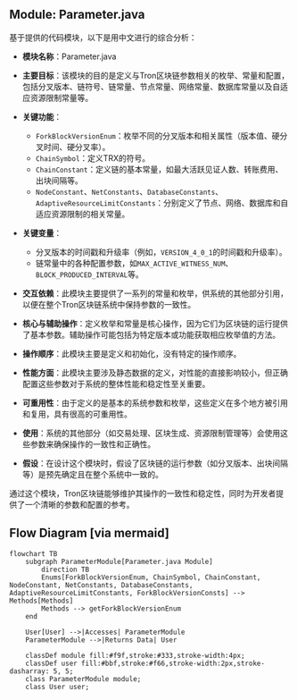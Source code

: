 ## Module: Parameter.java
基于提供的代码模块，以下是用中文进行的综合分析：

- **模块名称**：Parameter.java

- **主要目标**：该模块的目的是定义与Tron区块链参数相关的枚举、常量和配置，包括分叉版本、链符号、链常量、节点常量、网络常量、数据库常量以及自适应资源限制常量等。

- **关键功能**：
  - `ForkBlockVersionEnum`：枚举不同的分叉版本和相关属性（版本值、硬分叉时间、硬分叉率）。
  - `ChainSymbol`：定义TRX的符号。
  - `ChainConstant`：定义链的基本常量，如最大活跃见证人数、转账费用、出块间隔等。
  - `NodeConstant`、`NetConstants`、`DatabaseConstants`、`AdaptiveResourceLimitConstants`：分别定义了节点、网络、数据库和自适应资源限制的相关常量。

- **关键变量**：
  - 分叉版本的时间戳和升级率（例如，`VERSION_4_0_1`的时间戳和升级率）。
  - 链常量中的各种配置参数，如`MAX_ACTIVE_WITNESS_NUM`、`BLOCK_PRODUCED_INTERVAL`等。

- **交互依赖**：此模块主要提供了一系列的常量和枚举，供系统的其他部分引用，以便在整个Tron区块链系统中保持参数的一致性。

- **核心与辅助操作**：定义枚举和常量是核心操作，因为它们为区块链的运行提供了基本参数。辅助操作可能包括为特定版本或功能获取相应枚举值的方法。

- **操作顺序**：此模块主要是定义和初始化，没有特定的操作顺序。

- **性能方面**：此模块主要涉及静态数据的定义，对性能的直接影响较小，但正确配置这些参数对于系统的整体性能和稳定性至关重要。

- **可重用性**：由于定义的是基本的系统参数和枚举，这些定义在多个地方被引用和复用，具有很高的可重用性。

- **使用**：系统的其他部分（如交易处理、区块生成、资源限制管理等）会使用这些参数来确保操作的一致性和正确性。

- **假设**：在设计这个模块时，假设了区块链的运行参数（如分叉版本、出块间隔等）是预先确定且在整个系统中一致的。

通过这个模块，Tron区块链能够维护其操作的一致性和稳定性，同时为开发者提供了一个清晰的参数和配置的参考。
## Flow Diagram [via mermaid]
```mermaid
flowchart TB
    subgraph ParameterModule[Parameter.java Module]
        direction TB
        Enums[ForkBlockVersionEnum, ChainSymbol, ChainConstant, NodeConstant, NetConstants, DatabaseConstants, AdaptiveResourceLimitConstants, ForkBlockVersionConsts] --> Methods[Methods]
        Methods --> getForkBlockVersionEnum
    end

    User[User] -->|Accesses| ParameterModule
    ParameterModule -->|Returns Data| User

    classDef module fill:#f9f,stroke:#333,stroke-width:4px;
    classDef user fill:#bbf,stroke:#f66,stroke-width:2px,stroke-dasharray: 5, 5;
    class ParameterModule module;
    class User user;
```
